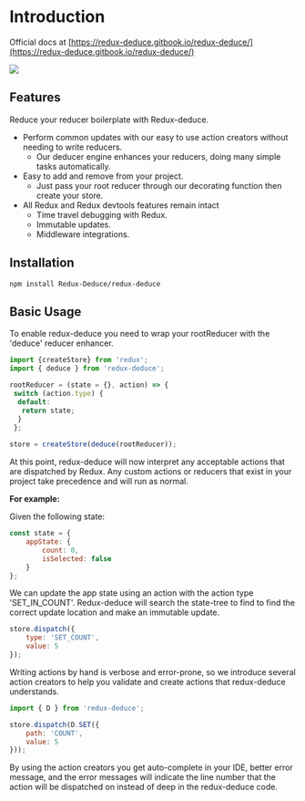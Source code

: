 # Introduction

Official docs at [https://redux-deduce.gitbook.io/redux-deduce/](https://redux-deduce.gitbook.io/redux-deduce/)

![](.gitbook/assets/redux-deduce.png)

## Features

Reduce your reducer boilerplate with Redux-deduce. 

* Perform common updates with our easy to use action creators without needing to write reducers.
  * Our deducer engine enhances your reducers, doing many simple tasks automatically. 
* Easy to add and remove from your project.
  * Just pass your root reducer through our decorating function then create your store. 
* All Redux and Redux devtools features remain intact
  * Time travel debugging with Redux.
  * Immutable updates.
  * Middleware integrations.

## Installation

```text
npm install Redux-Deduce/redux-deduce
```

## Basic Usage

To enable redux-deduce you need to wrap your rootReducer with the 'deduce' reducer enhancer. 

```javascript
import {createStore} from 'redux';
import { deduce } from 'redux-deduce';

rootReducer = (state = {}, action) => { 
 switch (action.type) { 
  default: 
   return state; 
  } 
 };
 
store = createStore(deduce(rootReducer));
```

At this point, redux-deduce will now interpret any acceptable actions that are dispatched by Redux. Any custom actions or reducers that exist in your project take precedence and will run as normal.

**For example:**

Given the following state:

```javascript
const state = {
    appState: {
        count: 0,
        isSelected: false
    }
};
```

We can update the app state using an action with the action type 'SET\_IN\_COUNT'. Redux-deduce will search the state-tree to find to find the correct update location and make an immutable update.

```javascript
store.dispatch({
    type: 'SET_COUNT',
    value: 5
});
```

Writing actions by hand is verbose and error-prone, so we introduce several action creators to help you validate and create actions that redux-deduce understands.

```javascript
import { D } from 'redux-deduce';

store.dispatch(D.SET({
    path: 'COUNT',
    value: 5
}));
```

By using the action creators you get auto-complete in your IDE, better error message, and the error messages will indicate the line number that the action will be dispatched on instead of deep in the redux-deduce code.

